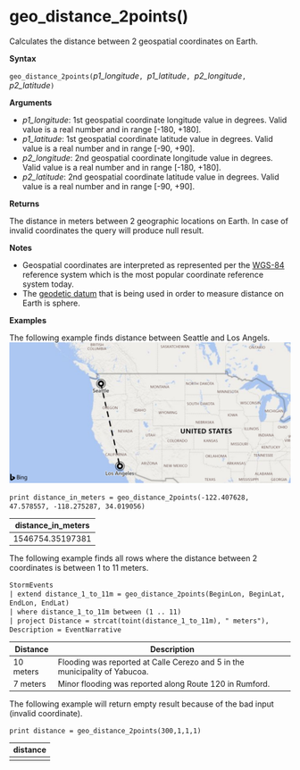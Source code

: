 # geo_distance_2points()

Calculates the distance between 2 geospatial coordinates on Earth.

**Syntax**

`geo_distance_2points(`*p1_longitude*`, `*p1_latitude*`, `*p2_longitude*`, `*p2_latitude*`)`

**Arguments**

* *p1_longitude*: 1st geospatial coordinate longitude value in degrees. Valid value is a real number and in range [-180, +180].
* *p1_latitude*: 1st geospatial coordinate latitude value in degrees. Valid value is a real number and in range [-90, +90].
* *p2_longitude*: 2nd geospatial coordinate longitude value in degrees. Valid value is a real number and in range [-180, +180].
* *p2_latitude*: 2nd geospatial coordinate latitude value in degrees. Valid value is a real number and in range [-90, +90].

**Returns**

The distance in meters between 2 geographic locations on Earth. In case of invalid coordinates the query will produce null result.


**Notes**
* Geospatial coordinates are interpreted as represented per the [WGS-84](https://earth-info.nga.mil/GandG/update/index.php?action=home) reference system which is the most popular coordinate reference system today.
* The [geodetic datum](https://en.wikipedia.org/wiki/Geodetic_datum) that is being used in order to measure distance on Earth is sphere.

**Examples**

The following example finds distance between Seattle and Los Angels.
![alt text](./images/queries/geo/distance_2points_seattle_los_angeles.png)

<!-- csl: https://help.kusto.windows.net/Samples -->
```
print distance_in_meters = geo_distance_2points(-122.407628, 47.578557, -118.275287, 34.019056)
```

|distance_in_meters|
|---|
|1546754.35197381|

The following example finds all rows where the distance between 2 coordinates is between 1 to 11 meters.
<!-- csl: https://help.kusto.windows.net/Samples -->
```
StormEvents
| extend distance_1_to_11m = geo_distance_2points(BeginLon, BeginLat, EndLon, EndLat)
| where distance_1_to_11m between (1 .. 11)
| project Distance = strcat(toint(distance_1_to_11m), " meters"), Description = EventNarrative
```

|Distance|Description|
|---|---|
|10 meters|Flooding was reported at Calle Cerezo and 5 in the municipality of Yabucoa.|
|7 meters|Minor flooding was reported along Route 120 in Rumford.|

The following example will return empty result because of the bad input (invalid coordinate).
<!-- csl: https://help.kusto.windows.net/Samples -->
```
print distance = geo_distance_2points(300,1,1,1)
```

|distance|
|---|
||
